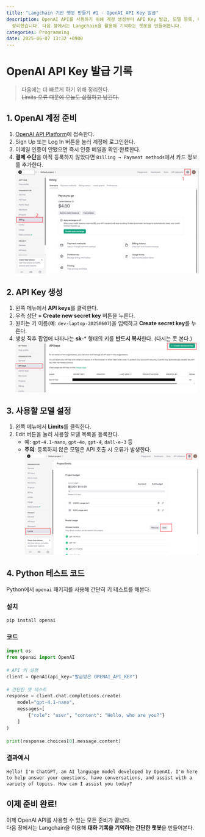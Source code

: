 ```yaml
---
title: "Langchain 기반 챗봇 만들기 #1 - OpenAI API Key 발급"
description: OpenAI API를 사용하기 위해 계정 생성부터 API Key 발급, 모델 등록, 테스트 코드 실행까지의 과정을 단계별로
  정리했습니다. 다음 장에서는 Langchain을 활용해 기억하는 챗봇을 만들어봅니다.
categories: Programming
date: 2025-06-07 13:32 +0900
---
```

# OpenAI API Key 발급 기록
> 다음에는 더 빠르게 하기 위해 정리한다.  
> ~~Limits 오류 때문에 오늘도 삽질하고 남긴다.~~

## 1. OpenAI 계정 준비
1. [OpenAI API Platform](https://platform.openai.com/)에 접속한다.  
2. Sign Up 또는 Log In 버튼을 눌러 계정에 로그인한다.  
3. 이메일 인증이 안됐으면 즉시 인증 메일을 확인‧완료한다.  
4. **결제 수단**을 아직 등록하지 않았다면 `Billing → Payment methods`에서 카드 정보를 추가한다.  
![캡션: OpenAI 플랫폼 대시보드 첫 화면](/assets/img/chatbot_1_api_key/billing.png)


## 2. API Key 생성
1. 왼쪽 메뉴에서 **API keys**를 클릭한다.  
2. 우측 상단 **+ Create new secret key** 버튼을 누른다.  
3. 원하는 키 이름(예: `dev-laptop-20250607`)을 입력하고 **Create secret key**를 누른다.  
4. 생성 직후 팝업에 나타나는 **sk-*** 형태의 키를 **반드시 복사**한다. (다시는 못 본다.)  
![캡션: 새 Key 생성 팝업에서 sk-로 시작하는 키를 복사하는 화면](/assets/img/chatbot_1_api_key/key.png)


## 3. 사용할 모델 설정
1. 왼쪽 메뉴에서 **Limits**를 클릭한다.
2. Edit 버튼을 눌러 사용할 모델 목록을 등록한다.
   * 예: `gpt-4.1-nano`, `gpt-4o`, `gpt-4`, `dall-e-3` 등
   * **주의**: 등록하지 않은 모델은 API 호출 시 오류가 발생한다.
![캡션: 모델 선택 화면 – gpt-4o, gpt-3.5-turbo 등 다양한 모델 확인](/assets/img/chatbot_1_api_key/model_limit.png)


## 4. Python 테스트 코드
Python에서 `openai` 패키지를 사용해 간단히 키 테스트를 해본다.

### 설치
```bash
pip install openai
```

### 코드
```python
import os
from openai import OpenAI

# API 키 설정
client = OpenAI(api_key="발급받은 OPENAI_API_KEY")

# 간단한 챗 테스트
response = client.chat.completions.create(
    model="gpt-4.1-nano",
    messages=[
        {"role": "user", "content": "Hello, who are you?"}
    ]
)

print(response.choices[0].message.content)
```

### 결과예시
```
Hello! I'm ChatGPT, an AI language model developed by OpenAI. I'm here to help answer your questions, have conversations, and assist with a variety of topics. How can I assist you today?
```

## 이제 준비 완료!
이제 OpenAI API를 사용할 수 있는 모든 준비가 끝났다.  
다음 장에서는 Langchain을 이용해 **대화 기록을 기억하는 간단한 챗봇**을 만들어본다.